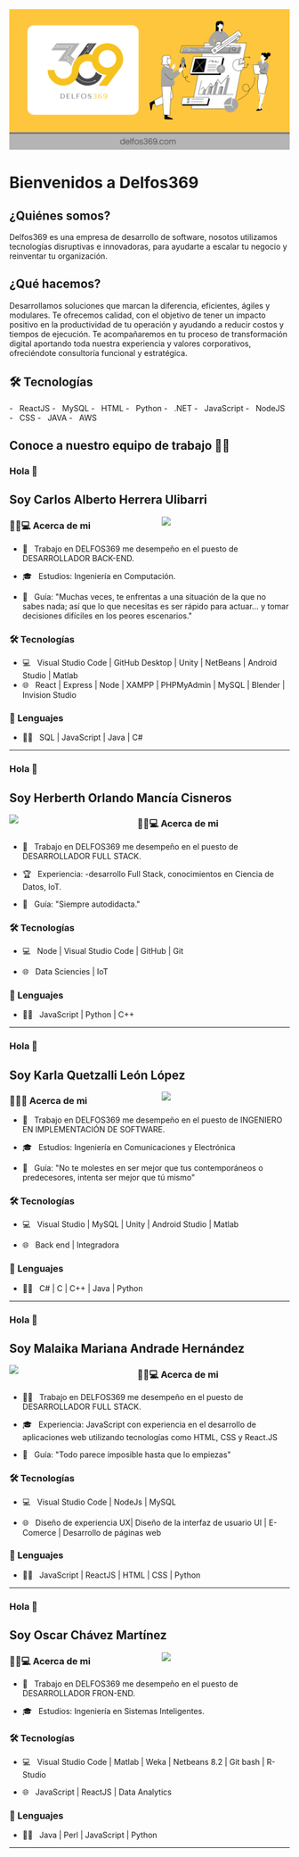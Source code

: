<img aling='center' src="./assets/img/banner_delfos369.png">
<br>


# Bienvenidos a Delfos369


<h2>¿Quiénes somos?</h2>

Delfos369 es una empresa de desarrollo de software, nosotos utilizamos tecnologías disruptivas e innovadoras, para ayudarte a escalar tu negocio y reinventar tu organización.
<br>
<h2>¿Qué  hacemos?</h2>

Desarrollamos soluciones que marcan la diferencia, eficientes, ágiles y modulares. Te ofrecemos calidad, con el objetivo de tener un impacto positivo en la productividad de tu operación y ayudando a reducir costos y tiempos de ejecución. Te acompañaremos en tu proceso de transformación digital aportando toda nuestra experiencia y valores corporativos, ofreciéndote consultoría funcional y estratégica.
<br>
<h2>🛠 Tecnologías </h2>
- &nbsp; ReactJS
- &nbsp; MySQL
- &nbsp; HTML
- &nbsp; Python
- &nbsp; .NET
- &nbsp; JavaScript
- &nbsp; NodeJS
- &nbsp; CSS
- &nbsp; JAVA
- &nbsp; AWS
<br>

<h2>Conoce a nuestro equipo de trabajo 👨‍💻</h2>

<h3> Hola 👋</h3> 
<h2> Soy Carlos Alberto Herrera Ulibarri </h2>

<img align='right' src="https://media.giphy.com/media/M9gbBd9nbDrOTu1Mqx/giphy.gif" width="230">

<h3> 👨🏻💻 Acerca de mi </h3>

- 🧑 &nbsp; Trabajo en DELFOS369 me desempeño en el puesto de DESARROLLADOR BACK-END. 
 
- 🎓 &nbsp; Estudios: Ingeniería en Computación. 

- 🙌 &nbsp; Guía: "Muchas veces, te enfrentas a una situación de la que no sabes nada; así que lo que necesitas es ser rápido para actuar… y tomar decisiones difíciles en los peores escenarios."

<h3>🛠 Tecnologías </h3>

- 💻 &nbsp;  Visual Studio Code | GitHub Desktop | Unity | NetBeans | Android Studio | Matlab 
- 🌐 &nbsp; React | Express | Node | XAMPP | PHPMyAdmin | MySQL | Blender | Invision Studio


<h3>🦾 Lenguajes </h3>

- 👨‍💻 &nbsp; SQL | JavaScript | Java | C#

<hr>

<h3>  Hola 👋</h3> 
<h2> Soy Herberth Orlando Mancía Cisneros </h2>

<img align='left' src="https://media.giphy.com/media/M9gbBd9nbDrOTu1Mqx/giphy.gif" width="230">

<h3> 👨🏻💻 Acerca de mi </h3>

- 🧑 &nbsp; Trabajo en DELFOS369 me desempeño en el puesto de DESARROLLADOR FULL STACK. 
 
- 🏆 &nbsp; Experiencia: -desarrollo Full Stack, conocimientos en Ciencia de Datos, IoT. 

- 🙌 &nbsp; Guía: "Siempre autodidacta."

<h3>🛠 Tecnologías </h3>

- 💻 &nbsp;  Node | Visual Studio Code | GitHub | Git 

- 🌐 &nbsp; Data Sciencies | IoT </br>


<h3>🦾 Lenguajes </h3>

- 👨‍💻 &nbsp; JavaScript | Python | C++

<hr>

<h3>  Hola 👋</h3> 
<h2> Soy Karla Quetzalli León López </h2>

<img align='right' src="https://media.giphy.com/media/M9gbBd9nbDrOTu1Mqx/giphy.gif" width="230">

<h3> 👩👩‍💻 Acerca de mi </h3>

- 👩 &nbsp; Trabajo en DELFOS369 me desempeño en el puesto de INGENIERO EN IMPLEMENTACIÓN DE SOFTWARE. 
 
- 🎓 &nbsp; Estudios: Ingeniería en Comunicaciones y Electrónica 

- 🙌 &nbsp; Guía: "No te molestes en ser mejor que tus contemporáneos o predecesores, intenta ser mejor que tú mismo"

<h3>🛠 Tecnologías </h3>

- 💻 &nbsp;  Visual Studio | MySQL | Unity | Android Studio | Matlab  

- 🌐 &nbsp; Back end | Integradora 


<h3>🦾 Lenguajes </h3>

- 👨‍💻 &nbsp; C# | C | C++ | Java | Python

<hr>

<h3>  Hola 👋</h3> 
<h2> Soy Malaika Mariana Andrade Hernández </h2>

<img align='left' src="https://media.giphy.com/media/M9gbBd9nbDrOTu1Mqx/giphy.gif" width="230">

<h3> 👩‍🦱💻 Acerca de mi </h3>

- 👩‍🦱 &nbsp; Trabajo en DELFOS369 me desempeño en el puesto de DESARROLLADOR FULL STACK. 
 
- 🎓 &nbsp; Experiencia: JavaScript con experiencia en el desarrollo de aplicaciones web utilizando tecnologías como HTML, CSS y React.JS

- 🙌 &nbsp; Guía: "Todo parece imposible hasta que lo empiezas"

<h3>🛠 Tecnologías </h3>

- 💻 &nbsp; Visual Studio Code | NodeJs | MySQL

- 🌐 &nbsp; Diseño de experiencia UX| Diseño de la interfaz de usuario UI | E-Comerce | Desarrollo de páginas web

<h3>🦾 Lenguajes </h3>

- 👨‍💻 &nbsp; JavaScript | ReactJS | HTML | CSS | Python

<hr>

<h3>  Hola 👋</h3>
<h2> Soy Oscar Chávez Martínez </h2>

<img align='right' src="https://media.giphy.com/media/M9gbBd9nbDrOTu1Mqx/giphy.gif" width="230">

<h3> 👨🏻💻 Acerca de mi </h3>

- 🧑 &nbsp; Trabajo en DELFOS369 me desempeño en el puesto de DESARROLLADOR FRON-END. 
 
- 🎓 &nbsp; Estudios: Ingeniería en Sistemas Inteligentes.

<h3>🛠 Tecnologías </h3>


- 💻 &nbsp; Visual Studio Code | Matlab | Weka | Netbeans 8.2 | Git bash | R-Studio

- 🌐 &nbsp; JavaScript | ReactJS | Data Analytics </br>


<h3>🦾 Lenguajes </h3>

- 👨‍💻 &nbsp; Java | Perl | JavaScript | Python

<hr>
